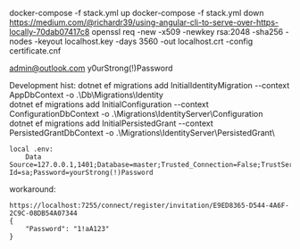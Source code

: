 docker-compose -f stack.yml up
docker-compose -f stack.yml down
https://medium.com/@richardr39/using-angular-cli-to-serve-over-https-locally-70dab07417c8
openssl req -new -x509 -newkey rsa:2048 -sha256 -nodes -keyout localhost.key -days 3560 -out localhost.crt -config certificate.cnf

admin@outlook.com
y0urStrong(!)Password

Development hist:
	dotnet ef migrations add InitialIdentityMigration --context AppDbContext -o .\Db\Migrations\Identity\
	dotnet ef migrations add InitialConfiguration --context ConfigurationDbContext -o .\Migrations\IdentityServer\Configuration\
	dotnet ef migrations add InitialPersistedGrant --context PersistedGrantDbContext -o .\Migrations\IdentityServer\PersistedGrant\
	
	local .env:
		Data Source=127.0.0.1,1401;Database=master;Trusted_Connection=False;TrustServerCertificate=True;MultipleActiveResultSets=true;User Id=sa;Password=yourStrong(!)Password
		
		
		
		
		
		
workaround:

	https://localhost:7255/connect/register/invitation/E9ED8365-D544-4A6F-2C9C-08DB54A07344
	{
		"Password": "1!aA123"	
	}